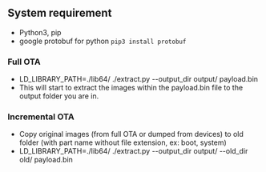## System requirement

- Python3, pip
- google protobuf for python `pip3 install protobuf`

### Full OTA

- LD_LIBRARY_PATH=./lib64/ ./extract.py --output_dir output/ payload.bin
- This will start to extract the images within the payload.bin file to the output folder you are in.

### Incremental OTA

- Copy original images (from full OTA or dumped from devices) to old folder (with part name without file extension, ex: boot, system)
- LD_LIBRARY_PATH=./lib64/ ./extract.py --output_dir output/ --old_dir old/ payload.bin
